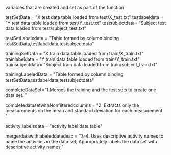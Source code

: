 variables that are created and set as part of the function

testSetData = "X test data table loaded from test/X_test.txt"
testlabeldata = "Y test data table loaded from test/Y_test.txt"
testsubjectdata= "Subject test data loaded from test/subject_test.txt"

testSetLabeledata = "Table formed by column binding testSetData,testlabeldata,testsubjectdata"

trainingSetData = "X train data table loaded from train/X_train.txt"
trainlabeldata = "Y train data table loaded from train/Y_train.txt"
trainsubjectdata= "Subject train data loaded from train/subject_train.txt"

trainingLabeledData = "Table formed by column binding testSetData,testlabeldata,testsubjectdata"

completeDataSet="1.Merges the training and the test sets to create one data set. "

completedatasetwithNonfilteredcolumns = "2. Extracts only the measurements on the mean and standard deviation for each measurement. "

activity_labelsdata = "activity label data table"

mergerdatawithlabeleddatadesc = "3-4. Uses descriptive activity names to name the activities in the data set, Appropriately labels the data set with descriptive activity names."
